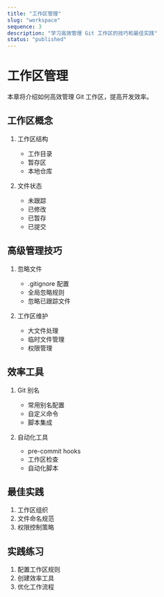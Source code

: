 ```yaml
---
title: "工作区管理"
slug: "workspace"
sequence: 3
description: "学习高效管理 Git 工作区的技巧和最佳实践"
status: "published"
---
```


# 工作区管理

本章将介绍如何高效管理 Git 工作区，提高开发效率。

## 工作区概念

1. 工作区结构
   - 工作目录
   - 暂存区
   - 本地仓库

2. 文件状态
   - 未跟踪
   - 已修改
   - 已暂存
   - 已提交

## 高级管理技巧

1. 忽略文件
   - .gitignore 配置
   - 全局忽略规则
   - 忽略已跟踪文件

2. 工作区维护
   - 大文件处理
   - 临时文件管理
   - 权限管理

## 效率工具

1. Git 别名
   - 常用别名配置
   - 自定义命令
   - 脚本集成

2. 自动化工具
   - pre-commit hooks
   - 工作区检查
   - 自动化脚本

## 最佳实践

1. 工作区组织
2. 文件命名规范
3. 权限控制策略

## 实践练习

1. 配置工作区规则
2. 创建效率工具
3. 优化工作流程